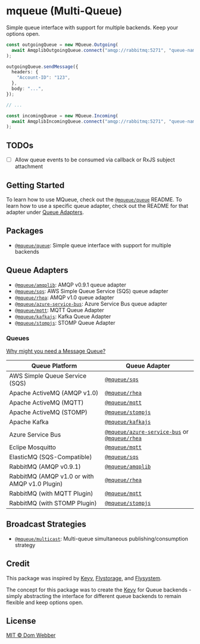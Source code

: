 # mqueue (Multi-Queue)

Simple queue interface with support for multiple backends. Keep your options
open.

```ts
const outgoingQueue = new MQueue.Outgoing(
  await AmqplibOutgoingQueue.connect("amqp://rabbitmq:5271", "queue-name"),
);

outgoingQueue.sendMessage({
  headers: {
    "Account-ID": "123",
  },
  body: "...",
});

// ...

const incomingQueue = new MQueue.Incoming(
  await AmqplibIncomingQueue.connect("amqp://rabbitmq:5271", "queue-name"),
);
```

## TODOs

- [ ] Allow queue events to be consumed via callback or RxJS subject attachment

## Getting Started

To learn how to use MQueue, check out the [`@mqueue/queue`][] README. To learn
how to use a specific queue adapter, check out the README for that adapter under
[Queue Adapters](#queue-adapters).

## Packages

- [`@mqueue/queue`][]: Simple queue interface with support for multiple backends

## Queue Adapters

- [`@mqueue/amqplib`][]: AMQP v0.9.1 queue adapter
- [`@mqueue/sqs`][]: AWS Simple Queue Service (SQS) queue adapter
- [`@mqueue/rhea`][]: AMQP v1.0 queue adapter
- [`@mqueue/azure-service-bus`][]: Azure Service Bus queue adapter
- [`@mqueue/mqtt`][]: MQTT Queue Adapter
- [`@mqueue/kafkajs`][]: Kafka Queue Adapter
- [`@mqueue/stompjs`][]: STOMP Queue Adapter

### Queues

[Why might you need a Message Queue?](https://blog.bytebytego.com/p/why-do-we-need-a-message-queue)

| Queue Platform                                | Queue Adapter                                         |
| --------------------------------------------- | ----------------------------------------------------- |
| AWS Simple Queue Service (SQS)                | [`@mqueue/sqs`][]                                     |
| Apache ActiveMQ (AMQP v1.0)                   | [`@mqueue/rhea`][]                                    |
| Apache ActiveMQ (MQTT)                        | [`@mqueue/mqtt`][]                                    |
| Apache ActiveMQ (STOMP)                       | [`@mqueue/stompjs`][]                                 |
| Apache Kafka                                  | [`@mqueue/kafkajs`][]                                 |
| Azure Service Bus                             | [`@mqueue/azure-service-bus`][] or [`@mqueue/rhea`][] |
| Eclipe Mosquitto                              | [`@mqueue/mqtt`][]                                    |
| ElasticMQ (SQS-Compatible)                    | [`@mqueue/sqs`][]                                     |
| RabbitMQ (AMQP v0.9.1)                        | [`@mqueue/amqplib`][]                                 |
| RabbitMQ (AMQP v1.0 or with AMQP v1.0 Plugin) | [`@mqueue/rhea`][]                                    |
| RabbitMQ (with MQTT Plugin)                   | [`@mqueue/mqtt`][]                                    |
| RabbitMQ (with STOMP Plugin)                  | [`@mqueue/stompjs`][]                                 |

## Broadcast Strategies

- [`@mqueue/multicast`][]: Multi-queue simultaneous publishing/consumption
  strategy

[`@mqueue/queue`]:
  https://github.com/domwebber/mqueue/blob/main/packages/queue/README.md
[`@mqueue/amqplib`]:
  https://github.com/domwebber/mqueue/blob/main/packages/amqplib/README.md
[`@mqueue/sqs`]:
  https://github.com/domwebber/mqueue/blob/main/packages/sqs/README.md
[`@mqueue/rhea`]:
  https://github.com/domwebber/mqueue/blob/main/packages/rhea/README.md
[`@mqueue/azure-service-bus`]:
  https://github.com/domwebber/mqueue/blob/main/packages/azure-service-bus/README.md
[`@mqueue/mqtt`]:
  https://github.com/domwebber/mqueue/blob/main/packages/mqtt/README.md
[`@mqueue/kafkajs`]:
  https://github.com/domwebber/mqueue/blob/main/packages/kafkajs/README.md
[`@mqueue/stompjs`]:
  https://github.com/domwebber/mqueue/blob/main/packages/stompjs/README.md
[`@mqueue/multicast`]:
  https://github.com/domwebber/mqueue/blob/main/packages/multicast/README.md

## Credit

This package was inspired by [Keyv](https://github.com/jaredwray/keyv),
[Flystorage](https://github.com/duna-oss/flystorage), and
[Flysystem](https://flysystem.thephpleague.com).

The concept for this package was to create the
[Keyv](https://github.com/jaredwray/keyv) for Queue backends - simply
abstracting the interface for different queue backends to remain flexible and
keep options open.

## License

[MIT © Dom Webber](./LICENSE)
